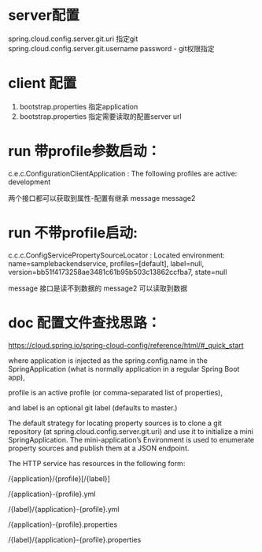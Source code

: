 # server配置
 spring.cloud.config.server.git.uri 指定git
 spring.cloud.config.server.git.username password - git权限指定
 
# client 配置
1. bootstrap.properties 指定application
2. bootstrap.properties 指定需要读取的配置server url

# run 带profile参数启动：
 c.e.c.ConfigurationClientApplication     : The following profiles are active: development

两个接口都可以获取到属性-配置有继承
message
message2 

# run 不带profile启动:
 c.c.c.ConfigServicePropertySourceLocator : Located environment: name=samplebackendservice, profiles=[default], label=null, version=bb51f4173258ae3481c61b95b503c13862ccfba7, state=null

message 接口是读不到数据的
message2 可以读取到数据
# doc 配置文件查找思路：

https://cloud.spring.io/spring-cloud-config/reference/html/#_quick_start

where application is injected as the spring.config.name in the SpringApplication (what is normally application in a regular Spring Boot app),

profile is an active profile (or comma-separated list of properties), 

and label is an optional git label (defaults to master.)

The default strategy for locating property sources is to clone a git repository (at spring.cloud.config.server.git.uri) and use it to initialize a mini SpringApplication. The mini-application’s Environment is used to enumerate property sources and publish them at a JSON endpoint.

The HTTP service has resources in the following form:

/{application}/{profile}[/{label}]

/{application}-{profile}.yml

/{label}/{application}-{profile}.yml

/{application}-{profile}.properties

/{label}/{application}-{profile}.properties

